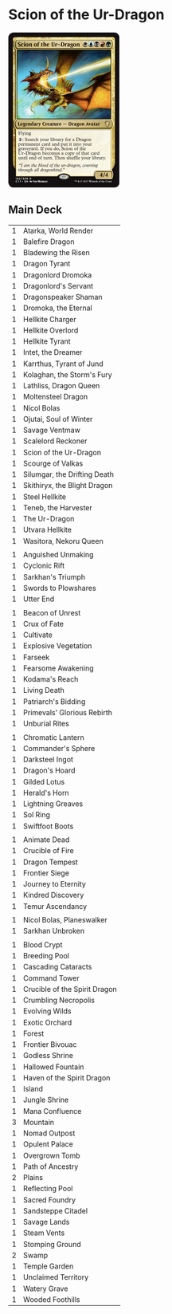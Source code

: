 # Scion of the Ur-Dragon #

![Scion of the Ur-Dragon](../images/Scion%20of%20the%20Ur-Dragon.jpg)

## Main Deck ##
|   |   |
|---|-----
| 1 | Atarka, World Render
| 1 | Balefire Dragon
| 1 | Bladewing the Risen
| 1 | Dragon Tyrant
| 1 | Dragonlord Dromoka
| 1 | Dragonlord's Servant
| 1 | Dragonspeaker Shaman
| 1 | Dromoka, the Eternal
| 1 | Hellkite Charger
| 1 | Hellkite Overlord
| 1 | Hellkite Tyrant
| 1 | Intet, the Dreamer
| 1 | Karrthus, Tyrant of Jund
| 1 | Kolaghan, the Storm's Fury
| 1 | Lathliss, Dragon Queen
| 1 | Moltensteel Dragon
| 1 | Nicol Bolas
| 1 | Ojutai, Soul of Winter
| 1 | Savage Ventmaw
| 1 | Scalelord Reckoner
| 1 | Scion of the Ur-Dragon
| 1 | Scourge of Valkas
| 1 | Silumgar, the Drifting Death
| 1 | Skithiryx, the Blight Dragon
| 1 | Steel Hellkite
| 1 | Teneb, the Harvester
| 1 | The Ur-Dragon
| 1 | Utvara Hellkite
| 1 | Wasitora, Nekoru Queen
|   |   |
| 1 | Anguished Unmaking
| 1 | Cyclonic Rift
| 1 | Sarkhan's Triumph
| 1 | Swords to Plowshares
| 1 | Utter End
|   |   |
| 1 | Beacon of Unrest
| 1 | Crux of Fate
| 1 | Cultivate
| 1 | Explosive Vegetation
| 1 | Farseek
| 1 | Fearsome Awakening
| 1 | Kodama's Reach
| 1 | Living Death
| 1 | Patriarch's Bidding
| 1 | Primevals' Glorious Rebirth
| 1 | Unburial Rites
|   |   |
| 1 | Chromatic Lantern
| 1 | Commander's Sphere
| 1 | Darksteel Ingot
| 1 | Dragon's Hoard
| 1 | Gilded Lotus
| 1 | Herald's Horn
| 1 | Lightning Greaves
| 1 | Sol Ring
| 1 | Swiftfoot Boots
|   |   |
| 1 | Animate Dead
| 1 | Crucible of Fire
| 1 | Dragon Tempest
| 1 | Frontier Siege
| 1 | Journey to Eternity
| 1 | Kindred Discovery
| 1 | Temur Ascendancy
|   |   |
| 1 | Nicol Bolas, Planeswalker
| 1 | Sarkhan Unbroken
|   |   |
| 1 | Blood Crypt
| 1 | Breeding Pool
| 1 | Cascading Cataracts
| 1 | Command Tower
| 1 | Crucible of the Spirit Dragon
| 1 | Crumbling Necropolis
| 1 | Evolving Wilds
| 1 | Exotic Orchard
| 1 | Forest
| 1 | Frontier Bivouac
| 1 | Godless Shrine
| 1 | Hallowed Fountain
| 1 | Haven of the Spirit Dragon
| 1 | Island
| 1 | Jungle Shrine
| 1 | Mana Confluence
| 3 | Mountain
| 1 | Nomad Outpost
| 1 | Opulent Palace
| 1 | Overgrown Tomb
| 1 | Path of Ancestry
| 2 | Plains
| 1 | Reflecting Pool
| 1 | Sacred Foundry
| 1 | Sandsteppe Citadel
| 1 | Savage Lands
| 1 | Steam Vents
| 1 | Stomping Ground
| 2 | Swamp
| 1 | Temple Garden
| 1 | Unclaimed Territory
| 1 | Watery Grave
| 1 | Wooded Foothills
